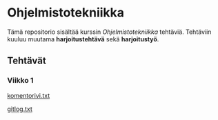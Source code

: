 # Ohjelmistotekniikka #

Tämä repositorio sisältää kurssin *Ohjelmistotekniikka* tehtäviä.
Tehtäviin kuuluu muutama **harjoitustehtävä** sekä **harjoitustyö**.

## Tehtävät ##

### Viikko 1 ###
[komentorivi.txt](https://github.com/hilliaho/ot-harjoitustyo/blob/master/laskarit/viikko1/gitlog.txt)

[gitlog.txt](https://github.com/hilliaho/ot-harjoitustyo/blob/master/laskarit/viikko1/komentorivi.txt)
